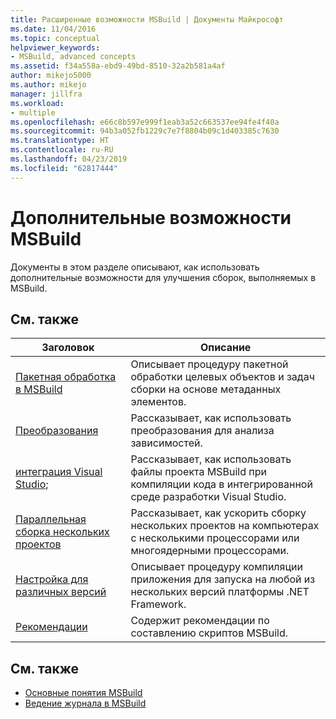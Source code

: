 ```yaml
---
title: Расширенные возможности MSBuild | Документы Майкрософт
ms.date: 11/04/2016
ms.topic: conceptual
helpviewer_keywords:
- MSBuild, advanced concepts
ms.assetid: f34a558a-ebd9-49bd-8510-32a2b581a4af
author: mikejo5000
ms.author: mikejo
manager: jillfra
ms.workload:
- multiple
ms.openlocfilehash: e66c8b597e999f1eab3a52c663537ee94fe4f40a
ms.sourcegitcommit: 94b3a052fb1229c7e7f8804b09c1d403385c7630
ms.translationtype: HT
ms.contentlocale: ru-RU
ms.lasthandoff: 04/23/2019
ms.locfileid: "62817444"
---
```

# <a name="msbuild-advanced-concepts"></a>Дополнительные возможности MSBuild
Документы в этом разделе описывают, как использовать дополнительные возможности для улучшения сборок, выполняемых в MSBuild.

## <a name="related-topics"></a>См. также

|Заголовок|Описание|
|-----------|-----------------|
|[Пакетная обработка в MSBuild](../msbuild/msbuild-batching.md)|Описывает процедуру пакетной обработки целевых объектов и задач сборки на основе метаданных элементов.|
|[Преобразования](../msbuild/msbuild-transforms.md)|Рассказывает, как использовать преобразования для анализа зависимостей.|
|[интеграция Visual Studio](../msbuild/visual-studio-integration-msbuild.md);|Рассказывает, как использовать файлы проекта MSBuild при компиляции кода в интегрированной среде разработки Visual Studio.|
|[Параллельная сборка нескольких проектов](../msbuild/building-multiple-projects-in-parallel-with-msbuild.md)|Рассказывает, как ускорить сборку нескольких проектов на компьютерах с несколькими процессорами или многоядерными процессорами.|
|[Настройка для различных версий](../msbuild/msbuild-multitargeting-overview.md)|Описывает процедуру компиляции приложения для запуска на любой из нескольких версий платформы .NET Framework.|
|[Рекомендации](../msbuild/msbuild-best-practices.md)|Содержит рекомендации по составлению скриптов MSBuild.|

## <a name="see-also"></a>См. также
- [Основные понятия MSBuild](../msbuild/msbuild-concepts.md)
- [Ведение журнала в MSBuild](../msbuild/logging-in-msbuild.md)